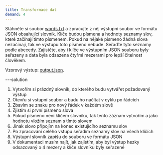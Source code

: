 ```yaml
---
title: Transformace dat
demand: 4
---
```


Stáhněte si soubor [words.txt](assets/words.txt) a zpracujte z něj výstupní soubor ve formátu JSON obsahující slovník. Klíče budou písmena a hodnoty seznamy slov, které začínají tímto písmenem. Pokud na nějaké písmeno žádná slova nezačínají, tak ve výstupu toto písmeno nebude. Seřaďte tyto seznamy podle abecedy. Zajistěte, aby i klíče ve výstupním JSON souboru byly seřazeny a data byla odsazena čtyřmi mezerami pro lepší čitelnost člověkem.

Vzorový výstup: [output.json](assets/output.json).

---solution

1. Vytvořím si prázdný slovník, do kterého budu vytvářet požadovaný výstup
1. Otevřu si vstupní soubor a budu ho načítat v cyklu po řádcích
1. Zbavím se znaku pro nový řádek v každém slově
1. Zjistím si první písmeno slova
1. Pokud písmeno není klíčem slovníku, tak tento záznam vytvořím a jako hodnotu vložím seznam s tímto slovem
1. Jinak slovo připojím na konec existujícího seznamu slov
1. Po zpracování celého vstupu seřadím seznamy slov na všech klíčích
1. Výstupní slovník zapíšu do souboru ve formátu JSON
1. V dokumentaci musím najít, jak zajistím, aby byl výstup hezky odsazovaný o 4 mezery a klíče slovníku byly seřazené
